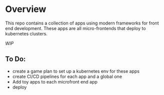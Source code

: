 # Overview

This repo contains a collection of apps using modern frameworks for front end development.  These apps are all micro-frontends that deploy to kubernetes clusters. 

*WIP*

## To Do:
- create a game plan to set up a kubernetes env for these apps
- create CI/CD pipelines for each app and a global one
- Add toy apps to each microfront end app
- deploy

